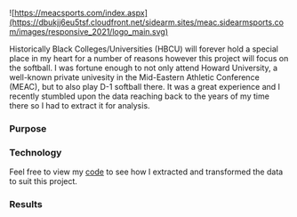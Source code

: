 ![https://meacsports.com/index.aspx](https://dbukjj6eu5tsf.cloudfront.net/sidearm.sites/meac.sidearmsports.com/images/responsive_2021/logo_main.svg)

Historically Black Colleges/Universities (HBCU) will forever hold a special place in my heart for a number of reasons however this project will focus on the softball. I was fortune enough to not only attend Howard University, a well-known private univesity in the Mid-Eastern Athletic Conference (MEAC), but to also play D-1 softball there. It was a great experience and I recently stumbled upon the data reaching back to the years of my time there so I had to extract it for analysis.


### Purpose

### Technology
Feel free to view my [code](meac-sb-create-csv.py) to see how I extracted and transformed the data to suit this project.

### Results

